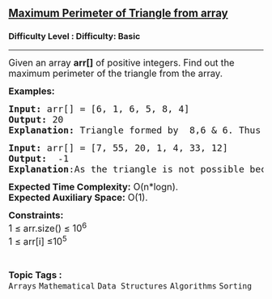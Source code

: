 <h2><a href="https://www.geeksforgeeks.org/problems/maximum-perimeter-of-triangle-from-array4322/1?page=1&category=Sorting&difficulty=Basic&sortBy=submissions">Maximum Perimeter of Triangle from array</a></h2><h3>Difficulty Level : Difficulty: Basic</h3><hr><div class="problems_problem_content__Xm_eO"><p><span style="font-size: 18px;">Given an array <strong>arr[]</strong> of positive integers. Find out the maximum perimeter of the triangle from the array.</span></p>
<p><span style="font-size: 18px;"><strong>Examples:</strong></span></p>
<pre><span style="font-size: 18px;"><strong>Input:</strong> arr[] = [6, 1, 6, 5, 8, 4]
<strong>Output:</strong> 20
<strong>Explanation: </strong>Triangle formed by &nbsp;8,6 &amp; 6. Thus perimeter 20.
</span></pre>
<pre><span style="font-size: 18px;"><strong>Input:</strong> arr[] = [7, 55, 20, 1, 4, 33, 12]<strong>
Output:</strong>  -1
<strong>Explanation</strong>:As the triangle is not possible because the condition: the sum of two sides should be greater than third is not fulfilled here.<br></span></pre>
<p><span style="font-size: 18px;"><strong>Expected Time Complexity:</strong> O(n*logn).<br><strong>Expected Auxiliary Space:</strong>&nbsp;O(1).</span></p>
<p><span style="font-size: 18px;"><strong>Constraints:</strong><br>1 ≤ arr.size() ≤ 10<sup>6</sup><br>1 ≤ arr[i] ≤10<sup>5</sup></span></p></div><br><p><span style=font-size:18px><strong>Topic Tags : </strong><br><code>Arrays</code>&nbsp;<code>Mathematical</code>&nbsp;<code>Data Structures</code>&nbsp;<code>Algorithms</code>&nbsp;<code>Sorting</code>&nbsp;